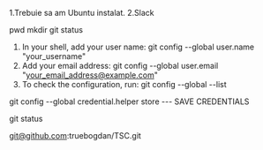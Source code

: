 1.Trebuie sa am Ubuntu instalat.
2.Slack

pwd mkdir
git status

1. In your shell, add your user name:
   git config --global user.name "your_username"
2. Add your email address:
   git config --global user.email "your_email_address@example.com"
3. To check the configuration, run:
   git config --global --list

git config --global credential.helper store --- SAVE CREDENTIALS

git status

git@github.com:truebogdan/TSC.git
